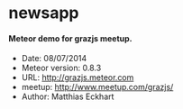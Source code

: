 newsapp
=======

<h4>Meteor demo for grazjs meetup.</h4>
<ul>
    <li>Date: 08/07/2014</li>
    <li>Meteor version: 0.8.3</li>
    <li>URL: <a href="http://grazjs.meteor.com" target="_blank">http://grazjs.meteor.com</a></li>
    <li>meetup: <a href="http://www.meetup.com/grazjs/" target="_blank">http://www.meetup.com/grazjs/</a></li>
    <li>Author: Matthias Eckhart</li>
</ul>
